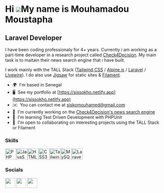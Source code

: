 # Hi ![](https://user-images.githubusercontent.com/18350557/176309783-0785949b-9127-417c-8b55-ab5a4333674e.gif)My name is Mouhamadou Moustapha

## Laravel Developer

I have been coding professionaly for 4+ years. Currently i am working as a part-time developer in a research project called [Check4Decision](https://check4decision.uvs.sn). My main task is to maitain their news search engine that i have built. 

I work mainly with the TALL Stack ([Tailwind CSS](https://tailwindcss.com) / [Alpine.js](https://alpinejs.dev) / [Laravel](https://laravel.com) / [Livewire](https://laravel-livewire.com)). I do also use [Jigsaw](https://jigsaw.tighten.com) for static sites & [Filament](https://filamentphp.com).

- 🌍  I'm based in Senegal
- 🖥️  See my portfolio at [https://sissokho.netlify.app](https://sissokho.netlify.app)
- ✉️  You can contact me at [siskomouhamed@gmail.com](mailto:siskomouhamed@gmail.com)
- 🚀  I'm currently working on the [Check4Decision's news search engine](https://check4decision.uvs.sn/search)
- 🧠  I'm learning Test Driven Development with PHPUnit
- 🤝  I'm open to collaborating on interesting projects using the TALL Stack or Filament

### Skills

<p align="left">
<a href="https://www.php.net/" target="_blank" rel="noreferrer"><img src="https://raw.githubusercontent.com/danielcranney/readme-generator/main/public/icons/skills/php-colored.svg" width="36" height="36" alt="PHP" /></a><a href="https://developer.mozilla.org/en-US/docs/Web/JavaScript" target="_blank" rel="noreferrer"><img src="https://raw.githubusercontent.com/danielcranney/readme-generator/main/public/icons/skills/javascript-colored.svg" width="36" height="36" alt="JavaScript" /></a><a href="https://developer.mozilla.org/en-US/docs/Glossary/HTML5" target="_blank" rel="noreferrer"><img src="https://raw.githubusercontent.com/danielcranney/readme-generator/main/public/icons/skills/html5-colored.svg" width="36" height="36" alt="HTML5" /></a><a href="https://www.w3.org/TR/CSS/#css" target="_blank" rel="noreferrer"><img src="https://raw.githubusercontent.com/danielcranney/readme-generator/main/public/icons/skills/css3-colored.svg" width="36" height="36" alt="CSS3" /></a><a href="https://tailwindcss.com/" target="_blank" rel="noreferrer"><img src="https://raw.githubusercontent.com/danielcranney/readme-generator/main/public/icons/skills/tailwindcss-colored.svg" width="36" height="36" alt="TailwindCSS" /></a><a href="https://www.mysql.com/" target="_blank" rel="noreferrer"><img src="https://raw.githubusercontent.com/danielcranney/readme-generator/main/public/icons/skills/mysql-colored.svg" width="36" height="36" alt="MySQL" /></a><a href="https://laravel.com/" target="_blank" rel="noreferrer"><img src="https://raw.githubusercontent.com/danielcranney/readme-generator/main/public/icons/skills/laravel-colored.svg" width="36" height="36" alt="Laravel" /></a></p>

### Socials

<p align="left"> <a href="https://www.github.com/sissokho" target="_blank" rel="noreferrer"><img src="https://raw.githubusercontent.com/danielcranney/readme-generator/main/public/icons/socials/github.svg" width="32" height="32" /></a> <a href="https://www.linkedin.com/in/sissokho" target="_blank" rel="noreferrer"><img src="https://raw.githubusercontent.com/danielcranney/readme-generator/main/public/icons/socials/linkedin.svg" width="32" height="32" /></a> <a href="https://www.twitter.com/mm_sissokho" target="_blank" rel="noreferrer"><img src="https://raw.githubusercontent.com/danielcranney/readme-generator/main/public/icons/socials/twitter.svg" width="32" height="32" /></a></p>
